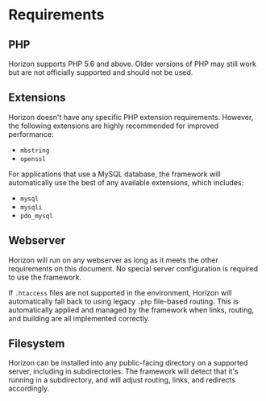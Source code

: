# Requirements

## PHP

Horizon supports PHP 5.6 and above. Older versions of PHP may still work but are not officially supported and should
not be used.

## Extensions

Horizon doesn't have any specific PHP extension requirements. However, the following extensions are highly recommended
for improved performance:

- `mbstring`
- `openssl`

For applications that use a MySQL database, the framework will automatically use the best of any available extensions,
which includes:

- `mysql`
- `mysqli`
- `pdo_mysql`

## Webserver

Horizon will run on any webserver as long as it meets the other requirements on this document. No special server
configuration is required to use the framework.

If `.htaccess` files are not supported in the environment, Horizon will automatically fall back to using legacy `.php`
file-based routing. This is automatically applied and managed by the framework when links, routing, and building are
all implemented correctly.

## Filesystem

Horizon can be installed into any public-facing directory on a supported server, including in subdirectories. The
framework will detect that it's running in a subdirectory, and will adjust routing, links, and redirects accordingly.
